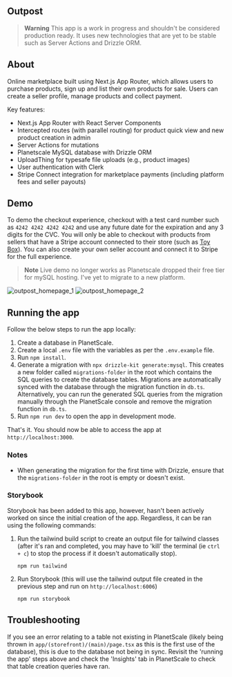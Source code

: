 ## Outpost

> **Warning**
> This app is a work in progress and shouldn't be considered production ready. It uses new technologies that are yet to be stable such as Server Actions and Drizzle ORM.

## About

Online marketplace built using Next.js App Router, which allows users to purchase products, sign up and list their own products for sale. Users can create a seller profile, manage products and collect payment.

Key features:

- Next.js App Router with React Server Components
- Intercepted routes (with parallel routing) for product quick view and new product creation in admin
- Server Actions for mutations
- Planetscale MySQL database with Drizzle ORM
- UploadThing for typesafe file uploads (e.g., product images)
- User authentication with Clerk
- Stripe Connect integration for marketplace payments (including platform fees and seller payouts)

## Demo

To demo the checkout experience, checkout with a test card number such as `4242 4242 4242 4242` and use any future date for the expiration and any 3 digits for the CVC. You will only be able to checkout with products from sellers that have a Stripe account connected to their store (such as [Toy Box](https://outpost.mechanikadesign.com/products?seller=toy-box)). You can also create your own seller account and connect it to Stripe for the full experience.

> **Note**
> Live demo no longer works as Planetscale dropped their free tier for mySQL hosting. I've yet to migrate to a new platform.

![outpost_homepage_1](https://github.com/warrengalyen/Outpost/assets/16408188/b3ac5e3f-0319-4077-9993-0bbc94be683e)
![outpost_homepage_2](https://github.com/warrengalyen/Outpost/assets/16408188/36889fc0-dd31-4075-aa21-65b2c7b89078)

## Running the app

Follow the below steps to run the app locally:

1. Create a database in PlanetScale.
2. Create a local `.env` file with the variables as per the `.env.example` file.
3. Run `npm install`.
4. Generate a migration with `npx drizzle-kit generate:mysql`. This creates a new folder called `migrations-folder` in the root which contains the SQL queries to create the database tables. Migrations are automatically synced with the database through the migration function in `db.ts`. Alternatively, you can run the generated SQL queries from the migration manually through the PlanetScale console and remove the migration function in `db.ts`.
5. Run `npm run dev` to open the app in development mode.

That's it. You should now be able to access the app at `http://localhost:3000`.

### Notes

- When generating the migration for the first time with Drizzle, ensure that the `migrations-folder` in the root is empty or doesn't exist.

### Storybook

Storybook has been added to this app, however, hasn't been actively worked on since the initial creation of the app. Regardless, it can be ran using the following commands:

1. Run the tailwind build script to create an output file for tailwind classes (after it's ran and completed, you may have to 'kill' the terminal (ie `ctrl + c`) to stop the process if it doesn't automatically stop).

   `npm run tailwind`

2. Run Storybook (this will use the tailwind output file created in the previous step and run on `http://localhost:6006`)

   `npm run storybook`

## Troubleshooting

If you see an error relating to a table not existing in PlanetScale (likely being thrown in `app/(storefront)/(main)/page.tsx` as this is the first use of the database), this is due to the database not being in sync. Revisit the 'running the app' steps above and check the 'Insights' tab in PlanetScale to check that table creation queries have ran.

